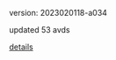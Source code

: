version: 2023020118-a034

updated 53 avds

[details](https://github.com/0x74f917491bfa7ebfa379/ali_avd_db/blob/master/change_log/2023/02/01/18/a034.txt)